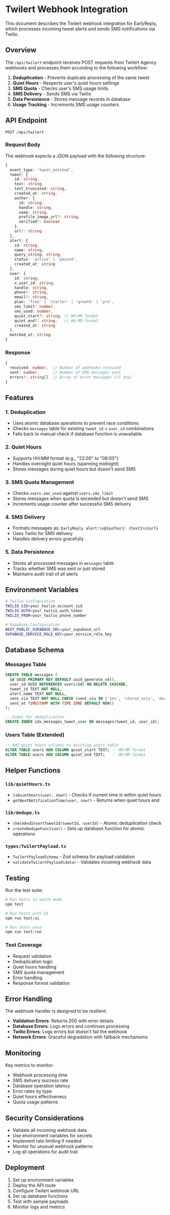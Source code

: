 # Twilert Webhook Integration

This document describes the Twilert webhook integration for EarlyReply, which processes incoming tweet alerts and sends SMS notifications via Twilio.

## Overview

The `/api/twilert` endpoint receives POST requests from Twilert Agency webhooks and processes them according to the following workflow:

1. **Deduplication** - Prevents duplicate processing of the same tweet
2. **Quiet Hours** - Respects user's quiet hours settings
3. **SMS Quota** - Checks user's SMS usage limits
4. **SMS Delivery** - Sends SMS via Twilio
5. **Data Persistence** - Stores message records in database
6. **Usage Tracking** - Increments SMS usage counters

## API Endpoint

```
POST /api/twilert
```

### Request Body

The webhook expects a JSON payload with the following structure:

```typescript
{
  event_type: 'tweet_matched',
  tweet: {
    id: string,
    text: string,
    text_truncated: string,
    created_at: string,
    author: {
      id: string,
      handle: string,
      name: string,
      profile_image_url?: string,
      verified?: boolean
    },
    url?: string
  },
  alert: {
    id: string,
    name: string,
    query_string: string,
    status: 'active' | 'paused',
    created_at: string
  },
  user: {
    id: string,
    x_user_id: string,
    handle: string,
    phone?: string,
    email?: string,
    plan: 'free' | 'starter' | 'growth' | 'pro',
    sms_limit: number,
    sms_used: number,
    quiet_start?: string, // HH:MM format
    quiet_end?: string,   // HH:MM format
    created_at: string
  },
  matched_at: string
}
```

### Response

```typescript
{
  received: number,  // Number of webhooks received
  sent: number,      // Number of SMS messages sent
  errors?: string[]  // Array of error messages (if any)
}
```

## Features

### 1. Deduplication

- Uses atomic database operations to prevent race conditions
- Checks `messages` table for existing `tweet_id` + `user_id` combinations
- Falls back to manual check if database function is unavailable

### 2. Quiet Hours

- Supports HH:MM format (e.g., "22:00" to "08:00")
- Handles overnight quiet hours (spanning midnight)
- Stores messages during quiet hours but doesn't send SMS

### 3. SMS Quota Management

- Checks `users.sms_used` against `users.sms_limit`
- Stores messages when quota is exceeded but doesn't send SMS
- Increments usage counter after successful SMS delivery

### 4. SMS Delivery

- Formats messages as: `EarlyReply alert:\n@{author}: {text}\n{url}`
- Uses Twilio for SMS delivery
- Handles delivery errors gracefully

### 5. Data Persistence

- Stores all processed messages in `messages` table
- Tracks whether SMS was sent or just stored
- Maintains audit trail of all alerts

## Environment Variables

```bash
# Twilio Configuration
TWILIO_SID=your_twilio_account_sid
TWILIO_AUTH=your_twilio_auth_token
TWILIO_FROM=your_twilio_phone_number

# Supabase Configuration
NEXT_PUBLIC_SUPABASE_URL=your_supabase_url
SUPABASE_SERVICE_ROLE_KEY=your_service_role_key
```

## Database Schema

### Messages Table

```sql
CREATE TABLE messages (
  id UUID PRIMARY KEY DEFAULT uuid_generate_v4(),
  user_id UUID REFERENCES users(id) ON DELETE CASCADE,
  tweet_id TEXT NOT NULL,
  alert_name TEXT NOT NULL,
  sent_via TEXT NOT NULL CHECK (sent_via IN ('sms', 'stored_only', 'dedupe')),
  sent_at TIMESTAMP WITH TIME ZONE DEFAULT NOW()
);

-- Index for deduplication
CREATE INDEX idx_messages_tweet_user ON messages(tweet_id, user_id);
```

### Users Table (Extended)

```sql
-- Add quiet hours columns to existing users table
ALTER TABLE users ADD COLUMN quiet_start TEXT; -- HH:MM format
ALTER TABLE users ADD COLUMN quiet_end TEXT;   -- HH:MM format
```

## Helper Functions

### `lib/quietHours.ts`

- `isQuietHours(user, now?)` - Checks if current time is within quiet hours
- `getNextNotificationTime(user, now?)` - Returns when quiet hours end

### `lib/dedupe.ts`

- `checkAndInsertTweetId(tweetId, userId)` - Atomic deduplication check
- `createDedupeFunction()` - Sets up database function for atomic operations

### `types/TwilertPayload.ts`

- `TwilertPayloadSchema` - Zod schema for payload validation
- `validateTwilertPayload(data)` - Validates incoming webhook data

## Testing

Run the test suite:

```bash
# Run tests in watch mode
npm test

# Run tests with UI
npm run test:ui

# Run tests once
npm run test:run
```

### Test Coverage

- Request validation
- Deduplication logic
- Quiet hours handling
- SMS quota management
- Error handling
- Response format validation

## Error Handling

The webhook handler is designed to be resilient:

- **Validation Errors**: Returns 200 with error details
- **Database Errors**: Logs errors and continues processing
- **Twilio Errors**: Logs errors but doesn't fail the webhook
- **Network Errors**: Graceful degradation with fallback mechanisms

## Monitoring

Key metrics to monitor:

- Webhook processing time
- SMS delivery success rate
- Database operation latency
- Error rates by type
- Quiet hours effectiveness
- Quota usage patterns

## Security Considerations

- Validate all incoming webhook data
- Use environment variables for secrets
- Implement rate limiting if needed
- Monitor for unusual webhook patterns
- Log all operations for audit trail

## Deployment

1. Set up environment variables
2. Deploy the API route
3. Configure Twilert webhook URL
4. Set up database functions
5. Test with sample payloads
6. Monitor logs and metrics 